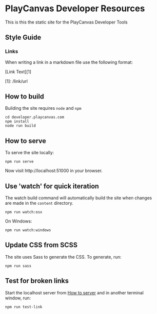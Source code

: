 # PlayCanvas Developer Resources

This is this the static site for the PlayCanvas Developer Tools

## Style Guide

### Links

When writing a link in a markdown file use the following format:

\[Link Text\]\[1\]

\[1\]: /link/url

## How to build

Building the site requires `node` and `npm`

    cd developer.playcanvas.com
    npm install
    node run build

## How to serve

To serve the site locally:

    npm run serve

Now visit http://localhost:51000 in your browser.

## Use 'watch' for quick iteration

The watch build command will automatically build the site when changes are made in the `content` directory.

    npm run watch:osx

On Windows:

    npm run watch:windows

## Update CSS from SCSS

The site uses Sass to generate the CSS. To generate, run:

    npm run sass

## Test for broken links

Start the localhost server from [How to server](#how-to-serve) and in another terminal window, run:

    npm run test-link
